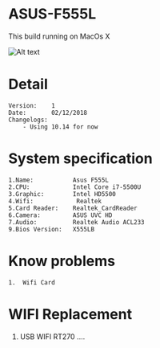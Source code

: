 # ASUS-F555L


This build running on MacOs X

![Alt text](https://ivanov-audio.com/wp-content/uploads/2014/01/Hackintosh-Featured-Image.png)

# Detail

    Version:    1
    Date:       02/12/2018
    Changelogs:
        - Using 10.14 for now
    

# System specification

    1.Name:           Asus F555L 
    2.CPU:            Intel Core i7-5500U
    3.Graphic:        Intel HD5500
    4.Wifi:            Realtek 
    5.Card Reader:    Realtek_CardReader
    6.Camera:         ASUS UVC HD
    7.Audio:          Realtek Audio ACL233
    9.Bios Version:   X555LB

# Know problems

    1.  Wifi Card 

 
# WIFI Replacement
  1. USB WIFI RT270
  ....
